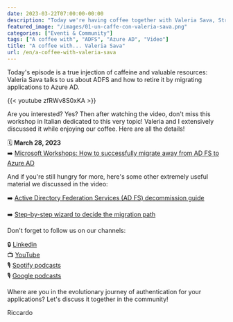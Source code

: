 ```yaml
---
date: 2023-03-22T07:00:00-00:00
description: "Today we're having coffee together with Valeria Sava, Strategy Product Manager at Microsoft Engineering. We'll be discussing how to retire ADFS in favor of Azure AD and migrate authentication for your applications."
featured_image: "/images/01-un-caffe-con-valeria-sava.png"
categories: ["Eventi & Community"]
tags: ["A coffee with", "ADFS", "Azure AD", "Video"]
title: "A coffee with... Valeria Sava"
url: /en/a-coffee-with-valeria-sava
---
```

Today's episode is a true injection of caffeine and valuable resources: Valeria Sava talks to us about ADFS and how to retire it by migrating applications to Azure AD.

{{< youtube zfRWv8S0xKA >}}

Are you interested? Yes? Then after watching the video, don't miss this workshop in Italian dedicated to this very topic! Valeria and I extensively discussed it while enjoying our coffee. Here are all the details!

🗓️ **March 28, 2023**  
➡️ [Microsoft Workshops: How to successfully migrate away from AD FS to Azure AD](https://techcommunity.microsoft.com/t5/community-events-list/microsoft-workshops-how-to-successfully-migrate-away-from-ad-fs/td-p/3668480)

And if you're still hungry for more, here's some other extremely useful material we discussed in the video:

➡️ [Active Directory Federation Services (AD FS) decommission guide](https://learn.microsoft.com/en-us/windows-server/identity/ad-fs/decommission/adfs-decommission-guide)  

➡️ [Step-by-step wizard to decide the migration path](https://portal.office.com/AdminPortal/Home?#/modernonboarding/MigrateADFSToMicrosoftAzureAD)

Don't forget to follow us on our channels:
  
🔒 [Linkedin](https://www.linkedin.com/groups/9051256/)  
📺 [YouTube](https://www.youtube.com/@microsoftsecurityitalianus7402)  
🎙️ [Spotify podcasts](https://open.spotify.com/show/6DYut6ML56sjtLJB6YGI7i)  
🎙️ [Google podcasts](https://podcasts.google.com/feed/aHR0cHM6Ly9hbmNob3IuZm0vcy83ZjFhMjQ3NC9wb2RjYXN0L3Jzcw?sa=X&ved=2ahUKEwjRsPbfnOP1AhW2yLsIHRYcDwkQ9sEGegQIARAC)

Where are you in the evolutionary journey of authentication for your applications? Let's discuss it together in the community!

Riccardo